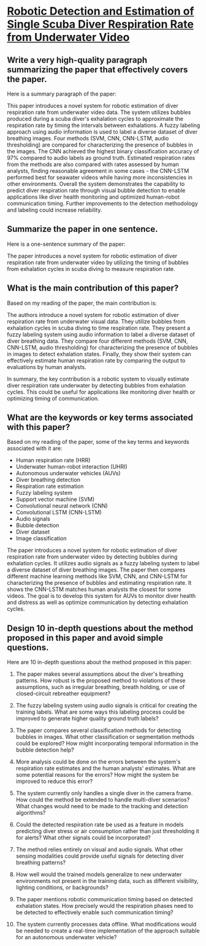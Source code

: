 # [Robotic Detection and Estimation of Single Scuba Diver Respiration Rate   from Underwater Video](https://arxiv.org/abs/2311.14848)

## Write a very high-quality paragraph summarizing the paper that effectively covers the paper.

 Here is a summary paragraph of the paper:

This paper introduces a novel system for robotic estimation of diver respiration rate from underwater video data. The system utilizes bubbles produced during a scuba diver's exhalation cycles to approximate the respiration rate by timing the intervals between exhalations. A fuzzy labeling approach using audio information is used to label a diverse dataset of diver breathing images. Four methods (SVM, CNN, CNN-LSTM, audio thresholding) are compared for characterizing the presence of bubbles in the images. The CNN achieved the highest binary classification accuracy of 97% compared to audio labels as ground truth. Estimated respiration rates from the methods are also compared with rates assessed by human analysts, finding reasonable agreement in some cases - the CNN-LSTM performed best for seawater videos while having more inconsistencies in other environments. Overall the system demonstrates the capability to predict diver respiration rate through visual bubble detection to enable applications like diver health monitoring and optimized human-robot communication timing. Further improvements to the detection methodology and labeling could increase reliability.


## Summarize the paper in one sentence.

 Here is a one-sentence summary of the paper:

The paper introduces a novel system for robotic estimation of diver respiration rate from underwater video by utilizing the timing of bubbles from exhalation cycles in scuba diving to measure respiration rate.


## What is the main contribution of this paper?

 Based on my reading of the paper, the main contribution is:

The authors introduce a novel system for robotic estimation of diver respiration rate from underwater visual data. They utilize bubbles from exhalation cycles in scuba diving to time respiration rate. They present a fuzzy labeling system using audio information to label a diverse dataset of diver breathing data. They compare four different methods (SVM, CNN, CNN-LSTM, audio thresholding) for characterizing the presence of bubbles in images to detect exhalation states. Finally, they show their system can effectively estimate human respiration rate by comparing the output to evaluations by human analysts.

In summary, the key contribution is a robotic system to visually estimate diver respiration rate underwater by detecting bubbles from exhalation cycles. This could be useful for applications like monitoring diver health or optimizing timing of communication.


## What are the keywords or key terms associated with this paper?

 Based on my reading of the paper, some of the key terms and keywords associated with it are:

- Human respiration rate (HRR)
- Underwater human-robot interaction (UHRI) 
- Autonomous underwater vehicles (AUVs)
- Diver breathing detection 
- Respiration rate estimation
- Fuzzy labeling system
- Support vector machine (SVM)
- Convolutional neural network (CNN)
- Convolutional LSTM (CNN-LSTM)
- Audio signals
- Bubble detection
- Diver dataset
- Image classification

The paper introduces a novel system for robotic estimation of diver respiration rate from underwater video by detecting bubbles during exhalation cycles. It utilizes audio signals as a fuzzy labeling system to label a diverse dataset of diver breathing images. The paper then compares different machine learning methods like SVM, CNN, and CNN-LSTM for characterizing the presence of bubbles and estimating respiration rate. It shows the CNN-LSTM matches human analysts the closest for some videos. The goal is to develop this system for AUVs to monitor diver health and distress as well as optimize communication by detecting exhalation cycles.


## Design 10 in-depth questions about the method proposed in this paper and avoid simple questions.

 Here are 10 in-depth questions about the method proposed in this paper:

1. The paper makes several assumptions about the diver's breathing patterns. How robust is the proposed method to violations of these assumptions, such as irregular breathing, breath holding, or use of closed-circuit rebreather equipment? 

2. The fuzzy labeling system using audio signals is critical for creating the training labels. What are some ways this labeling process could be improved to generate higher quality ground truth labels?

3. The paper compares several classification methods for detecting bubbles in images. What other classification or segmentation methods could be explored? How might incorporating temporal information in the bubble detection help?

4. More analysis could be done on the errors between the system's respiration rate estimates and the human analysts' estimates. What are some potential reasons for the errors? How might the system be improved to reduce this error?

5. The system currently only handles a single diver in the camera frame. How could the method be extended to handle multi-diver scenarios? What changes would need to be made to the tracking and detection algorithms?

6. Could the detected respiration rate be used as a feature in models predicting diver stress or air consumption rather than just thresholding it for alerts? What other signals could be incorporated?

7. The method relies entirely on visual and audio signals. What other sensing modalities could provide useful signals for detecting diver breathing patterns?

8. How well would the trained models generalize to new underwater environments not present in the training data, such as different visibility, lighting conditions, or backgrounds?

9. The paper mentions robotic communication timing based on detected exhalation states. How precisely would the respiration phases need to be detected to effectively enable such communication timing?

10. The system currently processes data offline. What modifications would be needed to create a real-time implementation of the approach suitable for an autonomous underwater vehicle?
